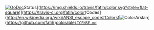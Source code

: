 [![GoDoc](https://godoc.org/github.com/fatih/color?status.svg)](https://godoc.org/github.com/fatih/color)Status](https://img.shields.io/travis/fatih/color.svg?style=flat-square)](https://travis-ci.org/fatih/color)Codes](http://en.wikipedia.org/wiki/ANSI_escape_code#Colors)![Color](https://i.imgur.com/c1JI0lA.png)Arslan](https://github.com/fatih)[colorable](https://github.com/mattn/go-colorable)[`LICENSE.md`](https://github.com/fatih/color/blob/master/LICENSE.md)
